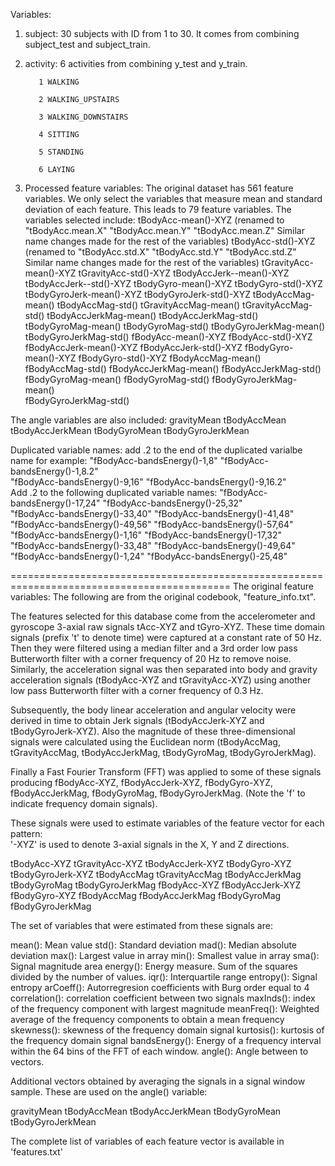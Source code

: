 Variables:

1. subject: 30 subjects with ID from 1 to 30. It comes from combining subject_test and subject_train.

2. activity: 6 activities from combining y_test and y_train.

          1 WALKING
 
          2 WALKING_UPSTAIRS
 
          3 WALKING_DOWNSTAIRS
 
          4 SITTING  
          
          5 STANDING
 
          6 LAYING

3. Processed feature variables: The original dataset has 561 feature variables. We only select the variables that measure mean and standard deviation of each feature. This leads to 79 feature variables.
The variables selected include: 
tBodyAcc-mean()-XYZ     (renamed to "tBodyAcc.mean.X" "tBodyAcc.mean.Y" "tBodyAcc.mean.Z" Similar name changes made for the rest of the variables)
tBodyAcc-std()-XYZ      (renamed to "tBodyAcc.std.X" "tBodyAcc.std.Y" "tBodyAcc.std.Z"  Similar name changes made for the rest of the variables)
tGravityAcc-mean()-XYZ
tGravityAcc-std()-XYZ
tBodyAccJerk--mean()-XYZ
tBodyAccJerk--std()-XYZ
tBodyGyro-mean()-XYZ
tBodyGyro-std()-XYZ
tBodyGyroJerk-mean()-XYZ
tBodyGyroJerk-std()-XYZ
tBodyAccMag-mean()
tBodyAccMag-std()
tGravityAccMag-mean()
tGravityAccMag-std()
tBodyAccJerkMag-mean()
tBodyAccJerkMag-std()
tBodyGyroMag-mean()
tBodyGyroMag-std()
tBodyGyroJerkMag-mean()
tBodyGyroJerkMag-std()
fBodyAcc-mean()-XYZ
fBodyAcc-std()-XYZ
fBodyAccJerk-mean()-XYZ
fBodyAccJerk-std()-XYZ
fBodyGyro-mean()-XYZ
fBodyGyro-std()-XYZ
fBodyAccMag-mean()
fBodyAccMag-std()
fBodyAccJerkMag-mean()
fBodyAccJerkMag-std()
fBodyGyroMag-mean()
fBodyGyroMag-std()
fBodyGyroJerkMag-mean()   
fBodyGyroJerkMag-std()    

The angle variables are also included:
gravityMean
tBodyAccMean
tBodyAccJerkMean
tBodyGyroMean
tBodyGyroJerkMean                          

Duplicated variable names: add .2 to the end of the duplicated varialbe name
 for example: "fBodyAcc-bandsEnergy()-1,8"   "fBodyAcc-bandsEnergy()-1,8.2"  
              "fBodyAcc-bandsEnergy()-9,16"  "fBodyAcc-bandsEnergy()-9,16.2"        
Add .2 to the following duplicated variable names: 
"fBodyAcc-bandsEnergy()-17,24"         "fBodyAcc-bandsEnergy()-25,32"        
"fBodyAcc-bandsEnergy()-33,40"         "fBodyAcc-bandsEnergy()-41,48"        
"fBodyAcc-bandsEnergy()-49,56"         "fBodyAcc-bandsEnergy()-57,64"        
"fBodyAcc-bandsEnergy()-1,16"          "fBodyAcc-bandsEnergy()-17,32"        
"fBodyAcc-bandsEnergy()-33,48"         "fBodyAcc-bandsEnergy()-49,64"        
"fBodyAcc-bandsEnergy()-1,24"          "fBodyAcc-bandsEnergy()-25,48"

============================================================================================
The original feature variables:  The following are from the original codebook, "feature_info.txt". 

The features selected for this database come from the accelerometer and gyroscope 3-axial raw signals tAcc-XYZ and tGyro-XYZ. These time domain signals (prefix 't' to denote time) were captured at a constant rate of 50 Hz. Then they were filtered using a median filter and a 3rd order low pass Butterworth filter with a corner frequency of 20 Hz to remove noise. Similarly, the acceleration signal was then separated into body and gravity acceleration signals (tBodyAcc-XYZ and tGravityAcc-XYZ) using another low pass Butterworth filter with a corner frequency of 0.3 Hz. 

Subsequently, the body linear acceleration and angular velocity were derived in time to obtain Jerk signals (tBodyAccJerk-XYZ and tBodyGyroJerk-XYZ). Also the magnitude of these three-dimensional signals were calculated using the Euclidean norm (tBodyAccMag, tGravityAccMag, tBodyAccJerkMag, tBodyGyroMag, tBodyGyroJerkMag). 

Finally a Fast Fourier Transform (FFT) was applied to some of these signals producing fBodyAcc-XYZ, fBodyAccJerk-XYZ, fBodyGyro-XYZ, fBodyAccJerkMag, fBodyGyroMag, fBodyGyroJerkMag. (Note the 'f' to indicate frequency domain signals). 

These signals were used to estimate variables of the feature vector for each pattern:  
'-XYZ' is used to denote 3-axial signals in the X, Y and Z directions.

tBodyAcc-XYZ
tGravityAcc-XYZ
tBodyAccJerk-XYZ
tBodyGyro-XYZ
tBodyGyroJerk-XYZ
tBodyAccMag
tGravityAccMag
tBodyAccJerkMag
tBodyGyroMag
tBodyGyroJerkMag
fBodyAcc-XYZ
fBodyAccJerk-XYZ
fBodyGyro-XYZ
fBodyAccMag
fBodyAccJerkMag
fBodyGyroMag
fBodyGyroJerkMag

The set of variables that were estimated from these signals are: 

mean(): Mean value
std(): Standard deviation
mad(): Median absolute deviation 
max(): Largest value in array
min(): Smallest value in array
sma(): Signal magnitude area
energy(): Energy measure. Sum of the squares divided by the number of values. 
iqr(): Interquartile range 
entropy(): Signal entropy
arCoeff(): Autorregresion coefficients with Burg order equal to 4
correlation(): correlation coefficient between two signals
maxInds(): index of the frequency component with largest magnitude
meanFreq(): Weighted average of the frequency components to obtain a mean frequency
skewness(): skewness of the frequency domain signal 
kurtosis(): kurtosis of the frequency domain signal 
bandsEnergy(): Energy of a frequency interval within the 64 bins of the FFT of each window.
angle(): Angle between to vectors.

Additional vectors obtained by averaging the signals in a signal window sample. These are used on the angle() variable:

gravityMean
tBodyAccMean
tBodyAccJerkMean
tBodyGyroMean
tBodyGyroJerkMean

The complete list of variables of each feature vector is available in 'features.txt'



